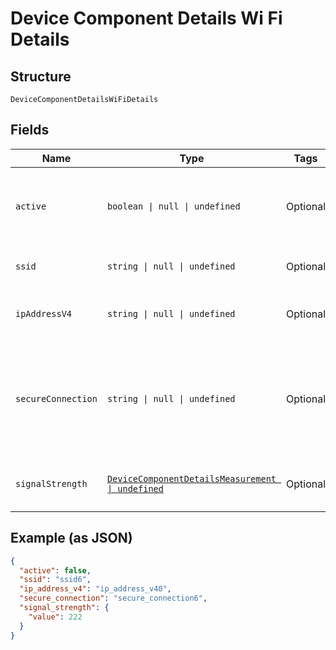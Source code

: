 
# Device Component Details Wi Fi Details

## Structure

`DeviceComponentDetailsWiFiDetails`

## Fields

| Name | Type | Tags | Description |
|  --- | --- | --- | --- |
| `active` | `boolean \| null \| undefined` | Optional | A boolean to represent whether the WiFI interface is currently active. |
| `ssid` | `string \| null \| undefined` | Optional | The name of the connected WIFI network. |
| `ipAddressV4` | `string \| null \| undefined` | Optional | The string representation of the device’s IPv4 address. |
| `secureConnection` | `string \| null \| undefined` | Optional | The security protocol for a secure connection (e.g. WPA2). None provided if the connection<br/>is unsecured. |
| `signalStrength` | [`DeviceComponentDetailsMeasurement \| undefined`](../models/device-component-details-measurement.md) | Optional | A value qualified by unit of measure. |

## Example (as JSON)

```json
{
  "active": false,
  "ssid": "ssid6",
  "ip_address_v4": "ip_address_v40",
  "secure_connection": "secure_connection6",
  "signal_strength": {
    "value": 222
  }
}
```

